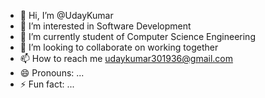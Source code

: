 - 👋 Hi, I’m @UdayKumar
- 👀 I’m interested in Software Development
- 🌱 I’m currently student of Computer Science Engineering
- 💞️ I’m looking to collaborate on working together
- 📫 How to reach me udaykumar301936@gmail.com
- 😄 Pronouns: ...
- ⚡ Fun fact: ...

<!---
UdayChandu97/UdayChandu97 is a ✨ special ✨ repository because its `README.md` (this file) appears on your GitHub profile.
You can click the Preview link to take a look at your changes.
--->

